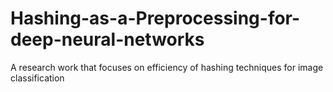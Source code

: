 # Hashing-as-a-Preprocessing-for-deep-neural-networks
A research work that focuses on efficiency of hashing techniques for image classification
